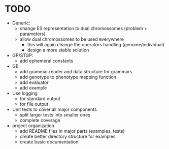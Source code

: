 # TODO
* Generic:
    + change ES representation to dual chromossomes (problem + parameters)
    + allow dual chromossomes to be used everywhere
        + this will again change the operators handling (genome/individual)
        + design a more stable solution
* GP/STGP: 
    + add ephemeral constants
* GE:
    + add grammar reader and data structure for grammars
    + add genotype to phenotype mapping function
    + add evaluator
    + add example
* Use logging
    + for standard output
    + for file output
* Unit tests to cover all major components
    + split larger tests into smaller ones
    + complete coverage
* project organization
    + add README files in major parts (examples, tests)
    + create better directory structure for examples
    + create basic documentation
